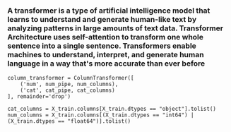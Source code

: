 ### A transformer is a type of artificial intelligence model that learns to understand and generate human-like text by analyzing patterns in large amounts of text data.  Transformer Architecture uses self-attention to transform one whole sentence into a single sentence.  Transformers enable machines to understand, interpret, and generate human language in a way that's more accurate than ever before

```
column_transformer = ColumnTransformer([
    ('num', num_pipe, num_columns),
    ('cat', cat_pipe, cat_columns)
], remainder='drop')

cat_columns = X_train.columns[X_train.dtypes == "object"].tolist()
num_columns = X_train.columns[(X_train.dtypes == "int64") | (X_train.dtypes == "float64")].tolist()
```
